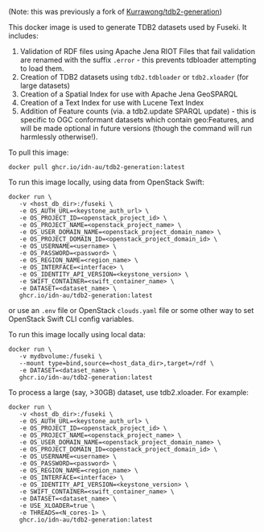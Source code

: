(Note: this was previously a fork of [Kurrawong/tdb2-generation](https://github.com/Kurrawong/tdb2-generation))

This docker image is used to generate TDB2 datasets used by Fuseki.
It includes:

1. Validation of RDF files using Apache Jena RIOT
   Files that fail validation are renamed with the suffix `.error` - this prevents tdbloader attempting to load them.
2. Creation of TDB2 datasets using `tdb2.tdbloader` or `tdb2.xloader` (for large datasets)
3. Creation of a Spatial Index for use with Apache Jena GeoSPARQL
3. Creation of a Text Index for use with Lucene Text Index
4. Addition of Feature counts (via. a tdb2.update SPARQL update) - this is specific to OGC conformant datasets which contain geo:Features, and will be made optional in future versions (though the command will run harmlessly otherwise!).

To pull this image:

```
docker pull ghcr.io/idn-au/tdb2-generation:latest
```

To run this image locally, using data from OpenStack Swift:
```
docker run \
   -v <host_db_dir>:/fuseki \
   -e OS_AUTH_URL=<keystone_auth_url> \
   -e OS_PROJECT_ID=<openstack_project_id> \
   -e OS_PROJECT_NAME=<openstack_project_name> \
   -e OS_USER_DOMAIN_NAME=<openstack_project_domain_name> \
   -e OS_PROJECT_DOMAIN_ID=<openstack_project_domain_id> \
   -e OS_USERNAME=<username> \
   -e OS_PASSWORD=<password> \
   -e OS_REGION_NAME=<region_name> \
   -e OS_INTERFACE=<interface> \
   -e OS_IDENTITY_API_VERSION=<keystone_version> \
   -e SWIFT_CONTAINER=<swift_container_name> \
   -e DATASET=<dataset_name> \
   ghcr.io/idn-au/tdb2-generation:latest
```
or use an `.env` file or OpenStack `clouds.yaml` file or some other way to set OpenStack Swift CLI config variables.

To run this image locally using local data:
```
docker run \
   -v mydbvolume:/fuseki \
   --mount type=bind,source=<host_data_dir>,target=/rdf \
   -e DATASET=<dataset_name> \
   ghcr.io/idn-au/tdb2-generation:latest
```

To process a large (say, >30GB) dataset, use tdb2.xloader. For example:

```
docker run \
   -v <host_db_dir>:/fuseki \
   -e OS_AUTH_URL=<keystone_auth_url> \
   -e OS_PROJECT_ID=<openstack_project_id> \
   -e OS_PROJECT_NAME=<openstack_project_name> \
   -e OS_USER_DOMAIN_NAME=<openstack_project_domain_name> \
   -e OS_PROJECT_DOMAIN_ID=<openstack_project_domain_id> \
   -e OS_USERNAME=<username> \
   -e OS_PASSWORD=<password> \
   -e OS_REGION_NAME=<region_name> \
   -e OS_INTERFACE=<interface> \
   -e OS_IDENTITY_API_VERSION=<keystone_version> \
   -e SWIFT_CONTAINER=<swift_container_name> \
   -e DATASET=<dataset_name> \
   -e USE_XLOADER=true \
   -e THREADS=<N_cores-1> \
   ghcr.io/idn-au/tdb2-generation:latest
```
